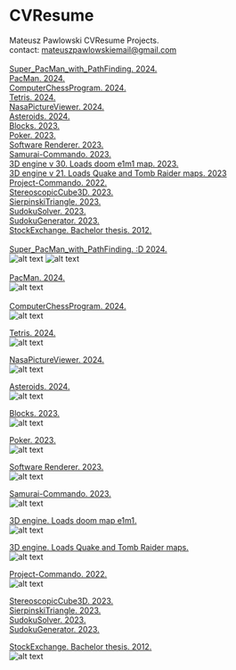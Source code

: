 # CVResume<br>
Mateusz Pawlowski CVResume Projects.<br>
contact: mateuszpawlowskiemail@gmail.com<br>
<br>
[Super_PacMan_with_PathFinding. 2024.](https://github.com/mateuszpawlowski-programmer/Super_PacMan_with_PathFinding)<br>
[PacMan. 2024.](https://github.com/mateuszpawlowski-programmer/PacMan)<br>
[ComputerChessProgram. 2024.](https://github.com/mateuszpawlowski-programmer/ComputerChessProgram)<br>
[Tetris. 2024.](https://github.com/mateuszpawlowski-programmer/Tetris)<br>
[NasaPictureViewer. 2024.](https://github.com/mateuszpawlowski-programmer/NasaPictureViewer)<br>
[Asteroids. 2024.](https://github.com/mateuszpawlowski-programmer/Asteroids)<br>
[Blocks. 2023.](https://github.com/mateuszpawlowski-programmer/Blocks)<br>
[Poker. 2023.](https://github.com/mateuszpawlowski-programmer/JavaPoker)<br>
[Software Renderer. 2023.](https://github.com/mateuszpawlowski-programmer/SoftwareRenderer)<br>
[Samurai-Commando. 2023.](https://github.com/mateuszpawlowski-programmer/Samurai-Commando)<br>
[3D engine v 30. Loads doom e1m1 map. 2023.](https://github.com/mateuszpawlowski-programmer/3D_engine_version_30)<br>
[3D engine v 21. Loads Quake and Tomb Raider maps. 2023](https://github.com/mateuszpawlowski-programmer/3D_engine_version_21)<br>
[Project-Commando. 2022.](https://github.com/mateuszpawlowski-programmer/ProjectCommando)<br>
[StereoscopicCube3D. 2023.](https://github.com/mateuszpawlowski-programmer/StereoscopicCube3D)<br>
[SierpinskiTriangle. 2023.](https://github.com/mateuszpawlowski-programmer/SierpinskiTriangle)<br>
[SudokuSolver. 2023.](https://github.com/mateuszpawlowski-programmer/SudokuSolver)<br>
[SudokuGenerator. 2023.](https://github.com/mateuszpawlowski-programmer/SudokuGenerator)<br>
[StockExchange. Bachelor thesis. 2012.](https://github.com/mateuszpawlowski-programmer/StockExchange)<br>
<br>
[Super_PacMan_with_PathFinding. :D 2024.](https://github.com/mateuszpawlowski-programmer/Super_PacMan_with_PathFinding)<br>
![alt text](https://github.com/mateuszpawlowski-programmer/Super_PacMan_with_PathFinding/blob/main/pacman_pathfinding.png)
![alt text](https://github.com/mateuszpawlowski-programmer/PacMan/blob/main/pacman.png)<br>
<br>
[PacMan. 2024.](https://github.com/mateuszpawlowski-programmer/PacMan)<br>
![alt text](https://github.com/mateuszpawlowski-programmer/PacMan/blob/main/pacman.png)<br>
<br>
[ComputerChessProgram. 2024.](https://github.com/mateuszpawlowski-programmer/ComputerChessProgram)<br>
![alt text](https://github.com/mateuszpawlowski-programmer/ComputerChessProgram/blob/main/Chess_01.png)<br>

[Tetris. 2024.](https://github.com/mateuszpawlowski-programmer/Tetris)<br>
![alt text](https://github.com/mateuszpawlowski-programmer/Tetris/blob/main/Tetris.png)<br>

[NasaPictureViewer. 2024.](https://github.com/mateuszpawlowski-programmer/NasaPictureViewer)<br>
![alt text](https://github.com/mateuszpawlowski-programmer/NasaPictureViewer/blob/main/Nasa_picture_viewer.png)<br>

[Asteroids. 2024.](https://github.com/mateuszpawlowski-programmer/Asteroids)<br>
![alt text](https://github.com/mateuszpawlowski-programmer/Asteroids/blob/main/Asteroids.png)<br>

[Blocks. 2023.](https://github.com/mateuszpawlowski-programmer/Blocks)<br>
![alt text](https://raw.githubusercontent.com/mateuszpawlowski-programmer/Blocks/main/Blocks_03.png)<br>

[Poker. 2023.](https://github.com/mateuszpawlowski-programmer/JavaPoker)<br>
![alt text](https://github.com/mateuszpawlowski-programmer/JavaPoker/blob/main/PokerGame.png)<br>

[Software Renderer. 2023.](https://github.com/mateuszpawlowski-programmer/SoftwareRenderer)<br>
![alt text](https://raw.githubusercontent.com/mateuszpawlowski-programmer/SoftwareRenderer/main/Software_renderer_1.png)<br>

[Samurai-Commando. 2023.](https://github.com/mateuszpawlowski-programmer/Samurai-Commando)<br>
![alt text](https://raw.githubusercontent.com/mateuszpawlowski-programmer/Samurai-Commando/main/sc_06.png)<br>

[3D engine. Loads doom map e1m1.](https://github.com/mateuszpawlowski-programmer/3D_engine_version_30)<br>
![alt text](https://github.com/mateuszpawlowski-programmer/3D_engine_version_30/blob/main/3d_v_30_4.png)<br>

[3D engine. Loads Quake and Tomb Raider maps.](https://github.com/mateuszpawlowski-programmer/3D_engine_version_21)<br>
![alt text](https://github.com/mateuszpawlowski-programmer/3D_engine_version_21/blob/main/3D_v_21_1.png)<br>


[Project-Commando. 2022.](https://github.com/mateuszpawlowski-programmer/ProjectCommando)<br>
![alt text](https://raw.githubusercontent.com/mateuszpawlowski-programmer/ProjectCommando/main/project_commando_000.png)<br>

[StereoscopicCube3D. 2023.](https://github.com/mateuszpawlowski-programmer/StereoscopicCube3D)<br>
[SierpinskiTriangle. 2023.](https://github.com/mateuszpawlowski-programmer/SierpinskiTriangle)<br>
[SudokuSolver. 2023.](https://github.com/mateuszpawlowski-programmer/SudokuSolver)<br>
[SudokuGenerator. 2023.](https://github.com/mateuszpawlowski-programmer/SudokuGenerator)<br>

[StockExchange. Bachelor thesis. 2012.](https://github.com/mateuszpawlowski-programmer/StockExchange)<br>
![alt text](https://github.com/mateuszpawlowski-programmer/StockExchange/blob/main/praca_Inz.png)<br>
